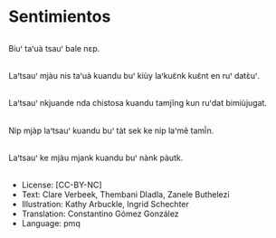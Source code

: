 # Sentimientos

##
Biuꞌ taꞌuà tsauꞌ bale nɛp.

##
Laꞌtsauꞌ mjàu nis taꞌuà kuandu buꞌ kiùy laꞌkuɛ̃nk kuɛ̃nt en ruꞌ datɛ̀uꞌ.

##
Laꞌtsauꞌ nkjuande nda chistosa kuandu tamjĩng kun ruꞌdat bimiùjugat.

##
Nip mjàp laꞌtsauꞌ kuandu buꞌ tàt sek ke nip laꞌmẽ tamĩ̀n.

##
Laꞌtsauꞌ ke mjàu mjank kuandu buꞌ nànk pàutk.

##
* License: [CC-BY-NC]
* Text: Clare Verbeek, Thembani Dladla, Zanele Buthelezi
* Illustration: Kathy Arbuckle, Ingrid Schechter
* Translation: Constantino Gómez González
* Language: pmq
